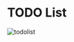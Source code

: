 # TODO List 
![todolist](https://user-images.githubusercontent.com/74598067/148269708-e1360f15-a70a-4f6f-9b3f-6ada90f865e9.PNG)

